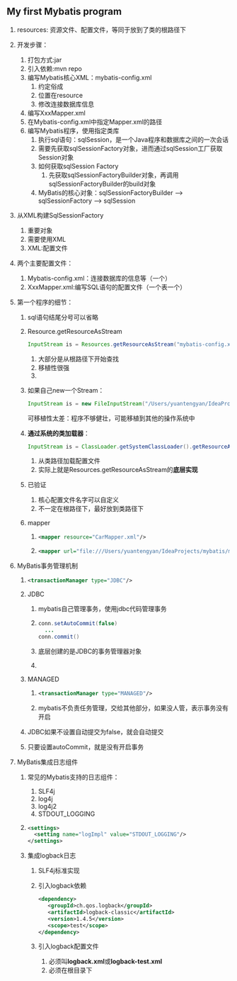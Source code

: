 My first Mybatis program
----
1. resources: 资源文件、配置文件，等同于放到了类的根路径下

2. 开发步骤：
   1. 打包方式:jar
   2. 引入依赖:mvn repo
   3. 编写Mybatis核心XML：mybatis-config.xml
      1. 约定俗成
      2. 位置在resource
      3. 修改连接数据库信息
   4. 编写XxxMapper.xml
   5. 在Mybatis-config.xml中指定Mapper.xml的路径
   6. 编写Mybatis程序，使用指定类库
      1. 执行sql语句：sqlSession，是一个Java程序和数据库之间的一次会话
      2. 需要先获取sqlSessionFactory对象，进而通过sqlSession工厂获取Session对象
      3. 如何获取sqlSession Factory
         1. 先获取sqlSessionFactoryBuilder对象，再调用sqlSessionFactoryBuilder的build对象
      4. MyBatis的核心对象：sqlSessionFactoryBuilder --> sqlSessionFactory --> sqlSession

3. 从XML构建SqlSessionFactory
   1. 重要对象
   2. 需要使用XML
   3. XML:配置文件

4. 两个主要配置文件：

   1. Mybatis-config.xml：连接数据库的信息等（一个）
   2. XxxMapper.xml:编写SQL语句的配置文件（一个表一个）

5. 第一个程序的细节：

   1. sql语句结尾分号可以省略

   2. Resource.getResourceAsStream

      ```java
      InputStream is = Resources.getResourceAsStream("mybatis-config.xml");
      ```

      

      1. 大部分是从根路径下开始查找
      2. 移植性很强
      3. 

   3. 如果自己new一个Stream：

      ```java
      InputStream is = new FileInputStream("/Users/yuantengyan/IdeaProjects/mybatis/mybatis-001-introduction/src/main/resources/mybatis-config.xml");
      
      ```

      可移植性太差：程序不够健壮，可能移植到其他的操作系统中

   4. **通过系统的类加载器**：

      ```java
      InputStream is = ClassLoader.getSystemClassLoader().getResourceAsStream("mybatis-config.xml");
      ```

      1. 从类路径加载配置文件
      2. 实际上就是Resources.getResourceAsStream的**底层实现**

   5. 已验证

      1. 核心配置文件名字可以自定义
      2. 不一定在根路径下，最好放到类路径下

   6. mapper

      1. ```xml
         <mapper resource="CarMapper.xml"/>
         ```

      2. ```xml
         <mapper url="file:///Users/yuantengyan/IdeaProjects/mybatis/mybatis-001-introduction/src/main/resources/CarMapper.xml" />
         
         ```

6. MyBatis事务管理机制

   1. ```xml
      <transactionManager type="JDBC"/>
      ```

   2. JDBC

      1. mybatis自己管理事务，使用jdbc代码管理事务

      2. ```java
         conn.setAutoCommit(false)
           ...
         conn.commit()
         ```

      3. 底层创建的是JDBC的事务管理器对象

      4. 

   3. MANAGED

      1. ```xml
         <transactionManager type="MANAGED"/>
         ```

      2. mybatis不负责任务管理，交给其他部分，如果没人管，表示事务没有开启

   4. JDBC如果不设置自动提交为false，就会自动提交

   5. 只要设置autoCommit，就是没有开启事务

7. MyBatis集成日志组件

   1. 常见的Mybatis支持的日志组件：

      1. SLF4j
      2. log4j
      3. log4j2
      4. STDOUT_LOGGING

   2. ```xml
      <settings>
      	<setting name="logImpl" value="STDOUT_LOGGING"/>
      </settings>	
      ```

   3. 集成logback日志

      1. SLF4j标准实现

      2. 引入logback依赖

         ```xml
         <dependency>
         	<groupId>ch.qos.logback</groupId>
         	<artifactId>logback-classic</artifactId>
         	<version>1.4.5</version>
         	<scope>test</scope>
         </dependency>
         ```

         

      3. 引入logback配置文件

         1. 必须叫**logback.xml**或**logback-test.xml**
         2. 必须在根目录下